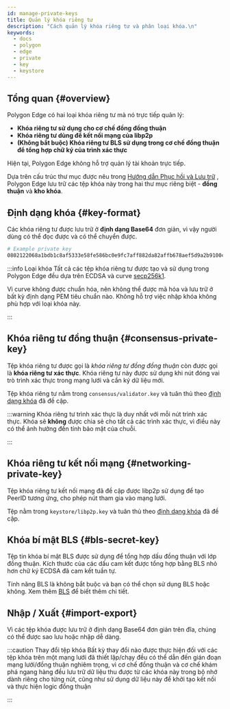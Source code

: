 ```yaml
---
id: manage-private-keys
title: Quản lý khóa riêng tư
description: "Cách quản lý khóa riêng tư và phân loại khóa.\n"
keywords:
  - docs
  - polygon
  - edge
  - private
  - key
  - keystore
---
```


## Tổng quan {#overview}

Polygon Edge có hai loại khóa riêng tư mà nó trực tiếp quản lý:


* **Khóa riêng tư sử dụng cho cơ chế đồng đồng thuận**
* **Khóa riêng tư dùng để kết nối mạng của libp2p**
* **(Không bắt buộc) Khóa riêng tư BLS sử dụng trong cơ chế đồng thuận để tổng hợp chữ ký của trình xác thực**

Hiện tại, Polygon Edge không hỗ trợ quản lý tài khoản trực tiếp.

Dựa trên cấu trúc thư mục được nêu trong [Hướng dẫn Phục hồi và Lưu trữ](/docs/edge/working-with-node/backup-restore)
,
 Polygon Edge lưu trữ các tệp khóa này trong hai thư mục riêng biệt - **đồng thuận** và **kho khóa**.


## Định dạng khóa {#key-format}

Các khóa riêng tư được lưu trữ ở **định dạng Base64** đơn giản, vì vậy người dùng có thể đọc được và có thể chuyển được.


```bash
# Example private key
0802122068a1bdb1c8af5333e58fe586bc0e9fc7aff882da82affb678aef5d9a2b9100c0
```

:::info Loại khóa
Tất cả các tệp khóa riêng tư được tạo và sử dụng trong Polygon Edge đều dựa trên ECDSA và curve [secp256k1](https://en.bitcoin.it/wiki/Secp256k1).


Vì curve không được chuẩn hóa, nên không thể được mã hóa và lưu trữ ở bất kỳ định dạng PEM tiêu chuẩn nào.
 Không hỗ trợ việc nhập khóa không phù hợp với loại khóa này.

:::
## Khóa riêng tư đồng thuận {#consensus-private-key}

Tệp khóa riêng tư được gọi là *khóa riêng tư đồng đồng thuận* còn được gọi là **khóa riêng tư xác thực**. Khóa riêng tư này được sử dụng khi nút đóng vai trò trình xác thực trong mạng lưới và cần ký dữ liệu mới.

Tệp khóa riêng tư nằm trong `consensus/validator.key` và tuân thủ theo [định dạng khóa](/docs/edge/configuration/manage-private-keys#key-format) đã đề cập.

:::warning
Khóa riêng tư trình xác thực là duy nhất với mỗi nút trình xác thực.
 Khóa sẽ <b>không</b> được chia sẻ cho tất cả các trình xác thực, vì điều này có thể ảnh hưởng đến tính bảo mật của chuỗi.

:::

## Khóa riêng tư kết nối mạng {#networking-private-key}

Tệp khóa riêng tư kết nối mạng đã đề cập được libp2p sử dụng để tạo PeerID tương ứng, cho phép nút tham gia vào mạng lưới.


Tệp nằm trong `keystore/libp2p.key` và tuân thủ theo [định dạng khóa](/docs/edge/configuration/manage-private-keys#key-format) đã đề cập.

## Khóa bí mật BLS {#bls-secret-key}

Tệp tin khóa bí mật BLS được sử dụng để tổng hợp dấu đồng thuận với lớp đồng thuận. Kích thước của các dấu cam kết được tổng hợp bằng BLS nhỏ hơn chữ ký ECDSA đã cam kết tuần tự.


Tính năng BLS là không bắt buộc và bạn có thể chọn sử dụng BLS hoặc không.
 Xem thêm [BLS](/docs/edge/consensus/bls) để biết thêm chi tiết.

## Nhập / Xuất {#import-export}

Vì các tệp khóa được lưu trữ ở định dạng Base64 đơn giản trên đĩa, chúng có thể được sao lưu hoặc nhập dễ dàng.


:::caution Thay đổi tệp khóa
Bất kỳ thay đổi nào được thực hiện đối với các tệp khóa trên một mạng lưới đã thiết lập/chạy đều có thể dẫn đến gián đoạn mạng lưới/đồng thuận nghiêm trọng, vì cơ chế đồng thuận và cơ chế khám phá ngang hàng đều lưu trữ dữ liệu thu được từ các khóa này trong bộ nhớ dành riêng cho từng nút, cũng như sử dụng dữ liệu này để
 khởi tạo kết nối và thực hiện logic đồng thuận

:::